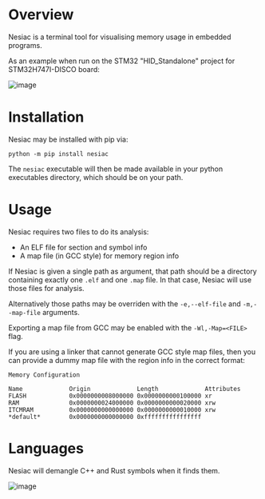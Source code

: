 # Overview

Nesiac is a terminal tool for visualising memory usage in embedded programs.

As an example when run on the STM32 "HID_Standalone" project for STM32H747I-DISCO board:

![image](https://github.com/Eekle/Nesiac/assets/96976531/e59df990-cb21-43a8-91d9-fda814f4189c)

# Installation

Nesiac may be installed with pip via:

`python -m pip install nesiac`

The `nesiac` executable will then be made available in your python executables directory, which should be on your path.

# Usage

Nesiac requires two files to do its analysis:

- An ELF file for section and symbol info
- A map file (in GCC style) for memory region info

If Nesiac is given a single path as argument, that path should be a directory containing exactly one `.elf` and one `.map` file. In that case, Nesiac will use those files for analysis.

Alternatively those paths may be overriden with the `-e,--elf-file` and `-m,--map-file` arguments.

Exporting a map file from GCC may be enabled with the `-Wl,-Map=<FILE>` flag.

If you are using a linker that cannot generate GCC style map files, then you can provide a dummy map file with the region info in the correct format:

```
Memory Configuration

Name             Origin             Length             Attributes
FLASH            0x0000000008000000 0x0000000000100000 xr
RAM              0x0000000024000000 0x0000000000020000 xrw
ITCMRAM          0x0000000000000000 0x0000000000010000 xrw
*default*        0x0000000000000000 0xffffffffffffffff
```

# Languages

Nesiac will demangle C++ and Rust symbols when it finds them.

![image](https://github.com/Eekle/Nesiac/assets/96976531/56d88964-cc35-405e-8396-6c1106c357b0)

